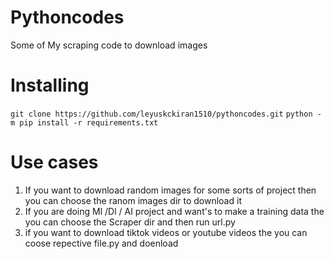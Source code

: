 # Pythoncodes
Some of My scraping code to download images 

# Installing
`git clone https://github.com/leyuskckiran1510/pythoncodes.git`
`python -m pip install -r requirements.txt`

# Use cases
1) If you want to download random images for some sorts of project then you can choose the ranom images dir to download it
2) If you are doing Ml /Dl / AI project and want's to make a training data the you can choose the Scraper dir and then run url.py 
3) if you want to download tiktok videos or youtube videos the you can coose repective file.py and doenload



